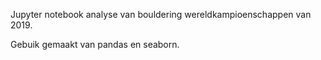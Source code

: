 Jupyter notebook analyse van bouldering wereldkampioenschappen van 2019.

Gebuik gemaakt van pandas en seaborn.
